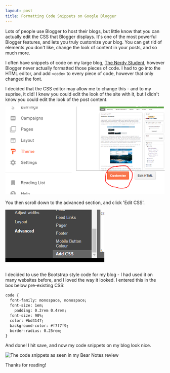 ```yaml
---
layout: post
title: Formatting Code Snippets on Google Blogger
---
```

Lots of people use Blogger to host their blogs, but little know that you can actually edit the CSS that Blogger displays. It's one of the most powerful Blogger features, and lets you truly customize your blog. You can get rid of elements you don't like, change the look of content in your posts, and so much more.

I often have snippets of code on my large blog, [The Nerdy Student](thenerdystudent.com), however Blogger never actually formatted those pieces of code. I had to go into the HTML editor, and add `<code>` to every piece of code, however that only changed the font. 

I decided that the CSS editor may allow me to change this - and to my suprise, it did! I knew you could edit the look of the site with it, but I didn't know you could edit the look of the post content.

![Click the customize button in the Theme tab](https://github.com/GiacomoLaw/blog/raw/master/images/1.PNG)

You then scroll down to the advanced section, and click 'Edit CSS'.

![Hit Advanced, scroll down, and then select CSS](https://github.com/GiacomoLaw/blog/raw/master/images/editingcss.PNG)

I decided to use the Bootstrap style code for my blog - I had used it on many websites before, and I loved the way it looked. I entered this in the box below pre-existing CSS:

```
code {
  font-family: monospace, monospace;
  font-size: 1em;
    padding: 0.2rem 0.4rem;
  font-size: 90%;
  color: #bd4147;
  background-color: #f7f7f9;
  border-radius: 0.25rem;
}
```

And done! I hit save, and now my code snippets on my blog look nice.

![The code snippets as seen in my [Bear Notes](http://www.thenerdystudent.com/2017/02/bear-notes-write-beautifully-on-iphone.html) review]({{site.baseurl}}/https://github.com/GiacomoLaw/blog/raw/master/images/html_on_blog.PNG)

Thanks for reading!
